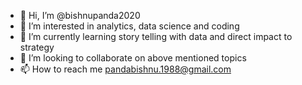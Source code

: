 - 👋 Hi, I’m @bishnupanda2020
- 👀 I’m interested in analytics, data science and coding
- 🌱 I’m currently learning story telling with data and direct impact to strategy
- 💞️ I’m looking to collaborate on above mentioned topics
- 📫 How to reach me pandabishnu.1988@gmail.com

<!---
bishnupanda2020/bishnupanda2020 is a ✨ special ✨ repository because its `README.md` (this file) appears on your GitHub profile.
You can click the Preview link to take a look at your changes.
--->
